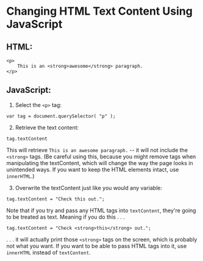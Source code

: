 # Changing HTML Text Content Using JavaScript

## HTML:

```
<p>
	This is an <strong>awesome</strong> paragraph.
</p>
```

## JavaScript:

1. Select the `<p>` tag:

`var tag = document.querySelector( "p" );`

2. Retrieve the text content:

`tag.textContent`

This will retrieve `This is an awesome paragraph.` -- it will not include the `<strong>` tags. (Be careful using this, because you might remove tags when manipulating the textContent, which will change the way the page looks in unintended ways. If you want to keep the HTML elements intact, use `innerHTML`.)

3. Overwrite the textContent just like you would any variable:

`tag.textContent = "Check this out.";`

Note that if you try and pass any HTML tags into `textContent`, they're going to be treated as text. Meaning if you do this . . .

`tag.textContent = "Check <strong>this</strong> out.";`

. . . it will actually print those `<strong>` tags on the screen, which is probably not what you want. If you want to be able to pass HTML tags into it, use `innerHTML` instead of `textContent`.